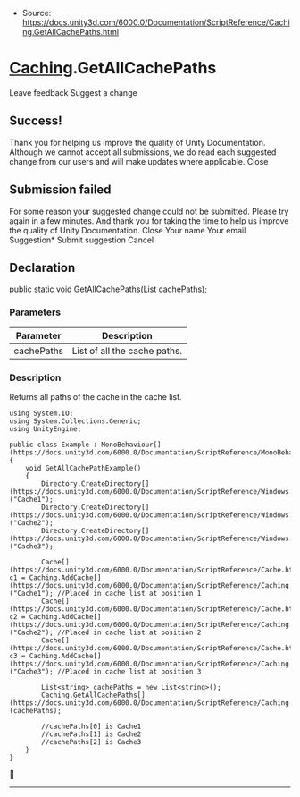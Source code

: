 * Source: https://docs.unity3d.com/6000.0/Documentation/ScriptReference/Caching.GetAllCachePaths.html

#  [Caching](https://docs.unity3d.com/6000.0/Documentation/ScriptReference/Caching.html).GetAllCachePaths
Leave feedback
Suggest a change
## Success!
Thank you for helping us improve the quality of Unity Documentation. Although we cannot accept all submissions, we do read each suggested change from our users and will make updates where applicable.
Close
## Submission failed
For some reason your suggested change could not be submitted. Please <a>try again</a> in a few minutes. And thank you for taking the time to help us improve the quality of Unity Documentation.
Close
Your name Your email Suggestion* Submit suggestion
Cancel
## Declaration
public static void GetAllCachePaths(List<string> cachePaths); 
### Parameters
Parameter | Description  
---|---  
cachePaths | List of all the cache paths.  
### Description
Returns all paths of the cache in the cache list.
```
using System.IO;
using System.Collections.Generic;
using UnityEngine;  
  
public class Example : MonoBehaviour[](https://docs.unity3d.com/6000.0/Documentation/ScriptReference/MonoBehaviour.html)
{
    void GetAllCachePathExample()
    {
        Directory.CreateDirectory[](https://docs.unity3d.com/6000.0/Documentation/ScriptReference/Windows.Directory.CreateDirectory.html)("Cache1");
        Directory.CreateDirectory[](https://docs.unity3d.com/6000.0/Documentation/ScriptReference/Windows.Directory.CreateDirectory.html)("Cache2");
        Directory.CreateDirectory[](https://docs.unity3d.com/6000.0/Documentation/ScriptReference/Windows.Directory.CreateDirectory.html)("Cache3");  
  
        Cache[](https://docs.unity3d.com/6000.0/Documentation/ScriptReference/Cache.html) c1 = Caching.AddCache[](https://docs.unity3d.com/6000.0/Documentation/ScriptReference/Caching.AddCache.html)("Cache1"); //Placed in cache list at position 1
        Cache[](https://docs.unity3d.com/6000.0/Documentation/ScriptReference/Cache.html) c2 = Caching.AddCache[](https://docs.unity3d.com/6000.0/Documentation/ScriptReference/Caching.AddCache.html)("Cache2"); //Placed in cache list at position 2
        Cache[](https://docs.unity3d.com/6000.0/Documentation/ScriptReference/Cache.html) c3 = Caching.AddCache[](https://docs.unity3d.com/6000.0/Documentation/ScriptReference/Caching.AddCache.html)("Cache3"); //Placed in cache list at position 3  
  
        List<string> cachePaths = new List<string>();
        Caching.GetAllCachePaths[](https://docs.unity3d.com/6000.0/Documentation/ScriptReference/Caching.GetAllCachePaths.html)(cachePaths);  
  
        //cachePaths[0] is Cache1
        //cachePaths[1] is Cache2
        //cachePaths[2] is Cache3
    }
}

```

* * *

